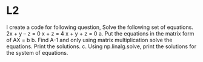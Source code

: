 # L2
I create a code for following question,
Solve the following set of equations.
2x + y – z = 0
x + z = 4
x + y + z = 0
a. Put the equations in the matrix form of AX = b
b. Find A-1 and only using matrix multiplication solve the equations. Print the solutions.
c. Using np.linalg.solve, print the solutions for the system of equations.
